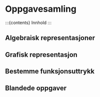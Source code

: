 # Oppgavesamling

:::{contents} Innhold
:::

## Algebraisk representasjoner

## Grafisk representasjon

## Bestemme funksjonsuttrykk

## Blandede oppgaver